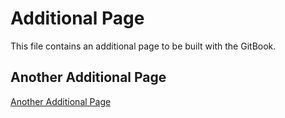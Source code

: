 # Additional Page
This file contains an additional page to be built with the GitBook.

## Another Additional Page
[Another Additional Page](AnotherAdditionalPage.md)
